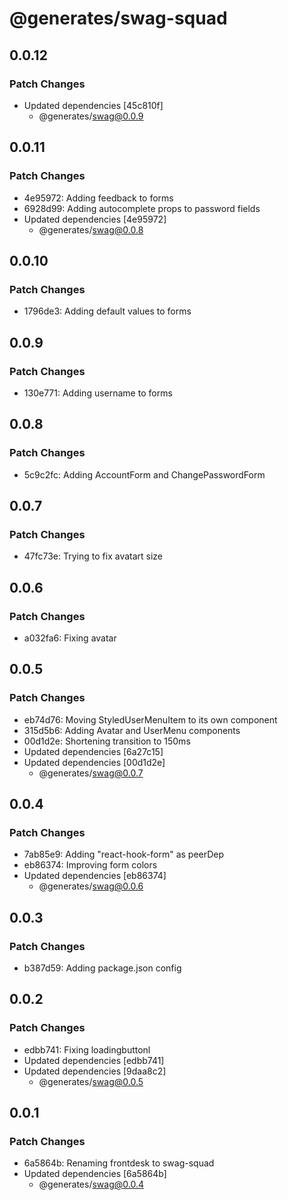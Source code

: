 # @generates/swag-squad

## 0.0.12

### Patch Changes

- Updated dependencies [45c810f]
  - @generates/swag@0.0.9

## 0.0.11

### Patch Changes

- 4e95972: Adding feedback to forms
- 6928d99: Adding autocomplete props to password fields
- Updated dependencies [4e95972]
  - @generates/swag@0.0.8

## 0.0.10

### Patch Changes

- 1796de3: Adding default values to forms

## 0.0.9

### Patch Changes

- 130e771: Adding username to forms

## 0.0.8

### Patch Changes

- 5c9c2fc: Adding AccountForm and ChangePasswordForm

## 0.0.7

### Patch Changes

- 47fc73e: Trying to fix avatart size

## 0.0.6

### Patch Changes

- a032fa6: Fixing avatar

## 0.0.5

### Patch Changes

- eb74d76: Moving StyledUserMenuItem to its own component
- 315d5b6: Adding Avatar and UserMenu components
- 00d1d2e: Shortening transition to 150ms
- Updated dependencies [6a27c15]
- Updated dependencies [00d1d2e]
  - @generates/swag@0.0.7

## 0.0.4

### Patch Changes

- 7ab85e9: Adding "react-hook-form" as peerDep
- eb86374: Improving form colors
- Updated dependencies [eb86374]
  - @generates/swag@0.0.6

## 0.0.3

### Patch Changes

- b387d59: Adding package.json config

## 0.0.2

### Patch Changes

- edbb741: Fixing loadingbuttonl
- Updated dependencies [edbb741]
- Updated dependencies [9daa8c2]
  - @generates/swag@0.0.5

## 0.0.1

### Patch Changes

- 6a5864b: Renaming frontdesk to swag-squad
- Updated dependencies [6a5864b]
  - @generates/swag@0.0.4
